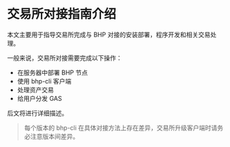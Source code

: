 # 交易所对接指南介绍 

本文主要用于指导交易所完成与 BHP 对接的安装部署，程序开发和相关交易处理。

一般来说，交易所对接需要完成以下操作：

- 在服务器中部署 BHP 节点
- 使用 bhp-cli 客户端
- 处理资产交易
- 给用户分发 GAS

后文将进行详细描述。

> 每个版本的 bhp-cli 在具体对接方法上存在差异，交易所升级客户端时请务必注意版本间差异。